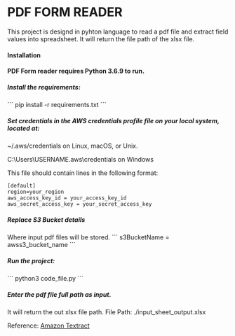 <h1>PDF FORM READER</h1>

This project is designd in pyhton language to read a pdf file and extract field values into spreadsheet.
It will return the file path of the xlsx file.

<h4>Installation<h4>
PDF Form reader requires Python 3.6.9 to run.

<h5>Install the requirements:</h5>
```
pip install -r requirements.txt
```

<h5>Set credentials in the AWS credentials profile file on your local system, located at:</h5>
~/.aws/credentials on Linux, macOS, or Unix.

C:\Users\USERNAME\.aws\credentials on Windows

This file should contain lines in the following format:
```
[default]
region=your_region
aws_access_key_id = your_access_key_id
aws_secret_access_key = your_secret_access_key
```

<h5>Replace S3 Bucket details</h5>
Where input pdf files will be stored.
```
s3BucketName = awss3_bucket_name
```

<h5>Run the project:</h5>
```
python3 code_file.py
```

<h5>Enter the pdf file full path as input.</h5>

It will return the out xlsx file path.
File Path: ./input_sheet_output.xlsx

Reference: [Amazon Textract](https://docs.aws.amazon.com/textract/latest/dg/what-is.html)

